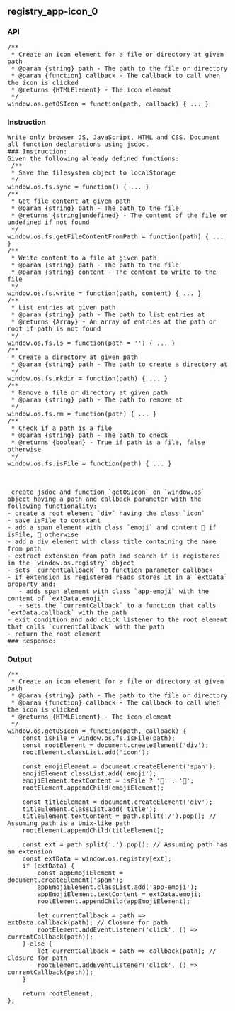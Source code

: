 ## registry_app-icon_0
### API
<pre style='text-wrap: wrap'>/**
 * Create an icon element for a file or directory at given path
 * @param {string} path - The path to the file or directory
 * @param {function} callback - The callback to call when the icon is clicked
 * @returns {HTMLElement} - The icon element
 */
window.os.getOSIcon = function(path, callback) { ... }
</pre>
### Instruction
<pre style='text-wrap: wrap'>Write only browser JS, JavaScript, HTML and CSS. Document all function declarations using jsdoc.
### Instruction:
Given the following already defined functions:
 /**
 * Save the filesystem object to localStorage
 */
window.os.fs.sync = function() { ... }
/**
 * Get file content at given path
 * @param {string} path - The path to the file
 * @returns {string|undefined} - The content of the file or undefined if not found
 */
window.os.fs.getFileContentFromPath = function(path) { ... }
/**
 * Write content to a file at given path
 * @param {string} path - The path to the file
 * @param {string} content - The content to write to the file
 */
window.os.fs.write = function(path, content) { ... }
/**
 * List entries at given path
 * @param {string} path - The path to list entries at
 * @returns {Array} - An array of entries at the path or root if path is not found
 */
window.os.fs.ls = function(path = '') { ... }
/**
 * Create a directory at given path
 * @param {string} path - The path to create a directory at
 */
window.os.fs.mkdir = function(path) { ... }
/**
 * Remove a file or directory at given path
 * @param {string} path - The path to remove at
 */
window.os.fs.rm = function(path) { ... }
/**
 * Check if a path is a file
 * @param {string} path - The path to check
 * @returns {boolean} - True if path is a file, false otherwise
 */
window.os.fs.isFile = function(path) { ... }



 create jsdoc and function `getOSIcon` on `window.os` object having a path and callback parameter with the following functionality:
- create a root element `div` having the class `icon`
- save isFile to constant
- add a span element with class `emoji` and content 📄 if isFile, 📁 otherwise
- add a div element with class title containing the name from path
- extract extension from path and search if is registered in the `window.os.registry` object
- sets `currentCallback` to function parameter callback
- if extension is registered reads stores it in a `extData` property and:
   - adds span element with class `app-emoji` with the content of `extData.emoji` 
   - sets the `currentCallback` to a function that calls `extData.callback` with the path
- exit condition and add click listener to the root element that calls `currentCallback` with the path
- return the root element 
### Response:
</pre>
### Output
<pre style='text-wrap: wrap'>/**
 * Create an icon element for a file or directory at given path
 * @param {string} path - The path to the file or directory
 * @param {function} callback - The callback to call when the icon is clicked
 * @returns {HTMLElement} - The icon element
 */
window.os.getOSIcon = function(path, callback) {
    const isFile = window.os.fs.isFile(path);
    const rootElement = document.createElement('div');
    rootElement.classList.add('icon');
    
    const emojiElement = document.createElement('span');
    emojiElement.classList.add('emoji');
    emojiElement.textContent = isFile ? '📄' : '📁';
    rootElement.appendChild(emojiElement);
    
    const titleElement = document.createElement('div');
    titleElement.classList.add('title');
    titleElement.textContent = path.split('/').pop(); // Assuming path is a Unix-like path
    rootElement.appendChild(titleElement);
    
    const ext = path.split('.').pop(); // Assuming path has an extension
    const extData = window.os.registry[ext];
    if (extData) {
        const appEmojiElement = document.createElement('span');
        appEmojiElement.classList.add('app-emoji');
        appEmojiElement.textContent = extData.emoji;
        rootElement.appendChild(appEmojiElement);
        
        let currentCallback = path => extData.callback(path); // Closure for path
        rootElement.addEventListener('click', () => currentCallback(path));
    } else {
        let currentCallback = path => callback(path); // Closure for path
        rootElement.addEventListener('click', () => currentCallback(path));
    }
    
    return rootElement;
};

</pre>
